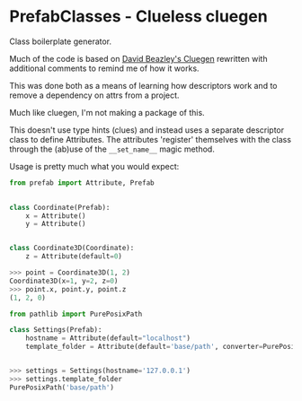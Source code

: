 # PrefabClasses - Clueless cluegen #

Class boilerplate generator.

Much of the code is based on [David Beazley's Cluegen](https://github.com/dabeaz/cluegen)
rewritten with additional comments to remind me of how it works.

This was done both as a means of learning how descriptors work and to remove a dependency 
on attrs from a project.

Much like cluegen, I'm not making a package of this.

This doesn't use type hints (clues) and instead uses a separate descriptor class
to define Attributes. The attributes 'register' themselves with the class through
the (ab)use of the `__set_name__` magic method.

Usage is pretty much what you would expect:

```python
from prefab import Attribute, Prefab
   

class Coordinate(Prefab):
    x = Attribute()
    y = Attribute()


class Coordinate3D(Coordinate):
    z = Attribute(default=0)

>>> point = Coordinate3D(1, 2)
Coordinate3D(x=1, y=2, z=0)
>>> point.x, point.y, point.z
(1, 2, 0)

from pathlib import PurePosixPath

class Settings(Prefab):
    hostname = Attribute(default="localhost")
    template_folder = Attribute(default='base/path', converter=PurePosixPath)


>>> settings = Settings(hostname='127.0.0.1')
>>> settings.template_folder
PurePosixPath('base/path')
```
